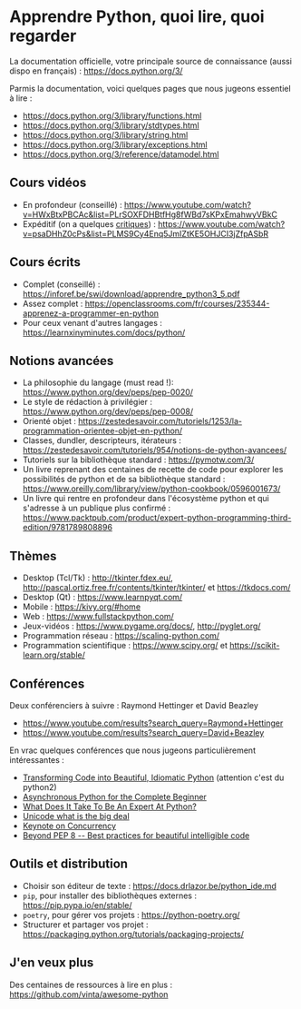 # Apprendre Python, quoi lire, quoi regarder

La documentation officielle, votre principale source de connaissance (aussi dispo en français) : <https://docs.python.org/3/>

Parmis la documentation, voici quelques pages que nous jugeons essentiel à lire :

* <https://docs.python.org/3/library/functions.html>
* <https://docs.python.org/3/library/stdtypes.html>
* <https://docs.python.org/3/library/string.html>
* <https://docs.python.org/3/library/exceptions.html>
* <https://docs.python.org/3/reference/datamodel.html>

## Cours vidéos

* En profondeur (conseillé) : <https://www.youtube.com/watch?v=HWxBtxPBCAc&list=PLrSOXFDHBtfHg8fWBd7sKPxEmahwyVBkC>
* Expéditif (on a quelques [critiques](https://docs.drlazor.be/python_graven.md)) : <https://www.youtube.com/watch?v=psaDHhZ0cPs&list=PLMS9Cy4Enq5JmIZtKE5OHJCI3jZfpASbR>

## Cours écrits

* Complet (conseillé) : <https://inforef.be/swi/download/apprendre_python3_5.pdf>
* Assez complet : <https://openclassrooms.com/fr/courses/235344-apprenez-a-programmer-en-python>
* Pour ceux venant d'autres langages : <https://learnxinyminutes.com/docs/python/>

## Notions avancées

* La philosophie du langage (must read !): <https://www.python.org/dev/peps/pep-0020/>
* Le style de rédaction à privilégier : <https://www.python.org/dev/peps/pep-0008/>
* Orienté objet : <https://zestedesavoir.com/tutoriels/1253/la-programmation-orientee-objet-en-python/>
* Classes, dundler, descripteurs, itérateurs : <https://zestedesavoir.com/tutoriels/954/notions-de-python-avancees/>
* Tutoriels sur la bibliothèque standard : <https://pymotw.com/3/>
* Un livre reprenant des centaines de recette de code pour explorer les possibilités de python et de sa bibliothèque standard : <https://www.oreilly.com/library/view/python-cookbook/0596001673/>
* Un livre qui rentre en profondeur dans l'écosystème python et qui s'adresse à un publique plus confirmé : <https://www.packtpub.com/product/expert-python-programming-third-edition/9781789808896>

## Thèmes

* Desktop (Tcl/Tk) : <http://tkinter.fdex.eu/>, <http://pascal.ortiz.free.fr/contents/tkinter/tkinter/> et <https://tkdocs.com/>
* Desktop (Qt) : <https://www.learnpyqt.com/>
* Mobile : <https://kivy.org/#home>
* Web : <https://www.fullstackpython.com/>
* Jeux-vidéos : <https://www.pygame.org/docs/>, <http://pyglet.org/>
* Programmation réseau : <https://scaling-python.com/>
* Programmation scientifique : <https://www.scipy.org/> et <https://scikit-learn.org/stable/>

## Conférences

Deux conférenciers à suivre : Raymond Hettinger et David Beazley

* <https://www.youtube.com/results?search_query=Raymond+Hettinger>
* <https://www.youtube.com/results?search_query=David+Beazley>

En vrac quelques conférences que nous jugeons particulièrement intéressantes :

* [Transforming Code into Beautiful, Idiomatic Python](https://youtu.be/OSGv2VnC0go) (attention c'est du python2)
* [Asynchronous Python for the Complete Beginner](https://www.youtube.com/watch?v=iG6fr81xHKA)
* [What Does It Take To Be An Expert At Python?](https://youtu.be/7lmCu8wz8ro)
* [Unicode what is the big deal](https://youtu.be/7m5JA3XaZ4k)
* [Keynote on Concurrency](https://youtu.be/9zinZmE3Ogk)
* [Beyond PEP 8 -- Best practices for beautiful intelligible code](https://youtu.be/wf-BqAjZb8M)

## Outils et distribution

* Choisir son éditeur de texte : <https://docs.drlazor.be/python_ide.md>
* `pip`, pour installer des bibliothèques externes : <https://pip.pypa.io/en/stable/>
* `poetry`, pour gérer vos projets : <https://python-poetry.org/>
* Structurer et partager vos projet : <https://packaging.python.org/tutorials/packaging-projects/>

## J'en veux plus

Des centaines de ressources à lire en plus : <https://github.com/vinta/awesome-python>
